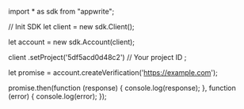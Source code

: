 import * as sdk from "appwrite";

// Init SDK
let client = new sdk.Client();

let account = new sdk.Account(client);

client
    .setProject('5df5acd0d48c2') // Your project ID
;

let promise = account.createVerification('https://example.com');

promise.then(function (response) {
    console.log(response);
}, function (error) {
    console.log(error);
});